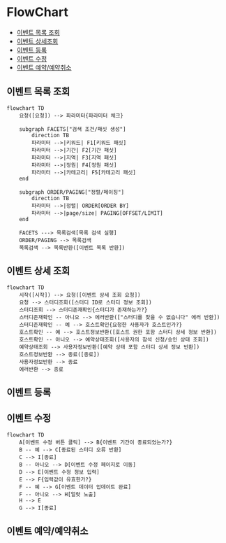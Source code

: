 # FlowChart

- [이벤트 목록 조회](#이벤트-목록-조회)
- [이벤트 상세조회](#이벤트-상세-조회)
- [이벤트 등록](#이벤트-등록)
- [이벤트 수정](#이벤트-수정)
- [이벤트 예약/예약취소](#이벤트-예약예약취소)

## 이벤트 목록 조회
```mermaid
flowchart TD
    요청([요청]) --> 파라미터{파라미터 체크}

    subgraph FACETS["검색 조건/패싯 생성"]
        direction TB
        파라미터 -->|키워드| F1[키워드 패싯]
        파라미터 -->|기간| F2[기간 패싯]
        파라미터 -->|지역| F3[지역 패싯]
        파라미터 -->|정원| F4[정원 패싯]
        파라미터 -->|카테고리| F5[카테고리 패싯]
    end

    subgraph ORDER/PAGING["정렬/페이징"]
        direction TB
        파라미터 -->|정렬| ORDER[ORDER BY]
        파라미터 -->|page/size| PAGING[OFFSET/LIMIT]
    end

    FACETS ---> 목록검색[목록 검색 실행]
    ORDER/PAGING --> 목록검색
    목록검색 --> 목록반환([이벤트 목록 반환])
```


## 이벤트 상세 조회
```mermaid
flowchart TD
    시작([시작]) --> 요청([이벤트 상세 조회 요청])
    요청 --> 스터디조회([스터디 ID로 스터디 정보 조회])
    스터디조회 --> 스터디존재확인{스터디가 존재하는가?}
    스터디존재확인 -- 아니오 --> 에러반환(["스터디를 찾을 수 없습니다" 에러 반환])
    스터디존재확인 -- 예 --> 호스트확인{요청한 사용자가 호스트인가?}
    호스트확인 -- 예 --> 호스트정보반환([호스트 권한 포함 스터디 상세 정보 반환])
    호스트확인 -- 아니오 --> 예약상태조회([사용자의 참석 신청/승인 상태 조회])
    예약상태조회 --> 사용자정보반환([예약 상태 포함 스터디 상세 정보 반환])
    호스트정보반환 --> 종료([종료])
    사용자정보반환 --> 종료
    에러반환 --> 종료

```

## 이벤트 등록

## 이벤트 수정
```mermaid
flowchart TD
    A[이벤트 수정 버튼 클릭] --> B{이벤트 기간이 종료되었는가?}
    B -- 예 --> C[종료된 스터디 오류 반환]
    C --> I[종료]
    B -- 아니오 --> D[이벤트 수정 페이지로 이동]
    D --> E[이벤트 수정 정보 입력]
    E --> F{입력값이 유효한가?}
    F -- 예 --> G[이벤트 데이터 업데이트 완료]
    F -- 아니오 --> H[얼럿 노출]
    H --> E
    G --> I[종료]
```

## 이벤트 예약/예약취소

